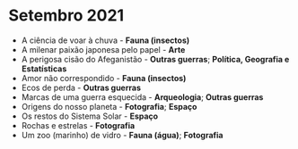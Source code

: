 # Setembro 2021

* A ciência de voar à chuva - **Fauna (insectos)**
* A milenar paixão japonesa pelo papel - **Arte**
* A perigosa cisão do Afeganistão - **Outras guerras**; **Política, Geografia e Estatísticas**
* Amor não correspondido - **Fauna (insectos)**
* Ecos de perda - **Outras guerras**
* Marcas de uma guerra esquecida - **Arqueologia**; **Outras guerras**
* Origens do nosso planeta - **Fotografia**; **Espaço**
* Os restos do Sistema Solar - **Espaço**
* Rochas e estrelas - **Fotografia**
* Um zoo (marinho) de vidro - **Fauna (água)**; **Fotografia**
